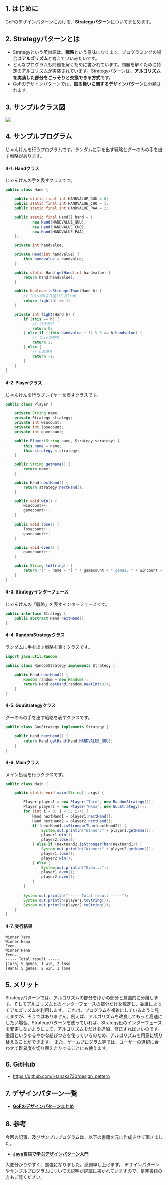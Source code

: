 ## 1. はじめに

GoFのデザインパターンにおける、**Strategyパターン**についてまとめます。

## 2. Strategyパターンとは
- Strategyという英単語は、**戦略**という意味になります。プログラミングの場合は**アルゴリズム**と考えていいみたいです。
- どんなプログラムも問題を解くために書かれています。問題を解くために特定のアルゴリズムが実装されています。Strategyパターンは、**アルゴリズムを実装した部分をごっそりと交換できる方式**です。
- GoFのデザインパターンでは、**振る舞いに関するデザインパターン**に分類されます。

## 3. サンプルクラス図
![](./images/Strategy.PNG)

## 4. サンプルプログラム
じゃんけんを行うプログラムです。ランダムに手を出す戦略とグーのみの手を出す戦略があります。

#### 4-1. Handクラス
じゃんけんの手を表すクラスです。

```java:Hand.java
public class Hand {

	public static final int HANDVALUE_GUU = 0;
	public static final int HANDVALUE_CHO = 1;
	public static final int HANDVALUE_PAA = 2;

	public static final Hand[] hand = {
			new Hand(HANDVALUE_GUU),
			new Hand(HANDVALUE_CHO),
			new Hand(HANDVALUE_PAA),
	};

	private int handvalue;

	private Hand(int handvalue) {
		this.handvalue = handvalue;
	}

	public static Hand getHand(int handvalue) {
		return hand[handvalue];
	}

	public boolean isStrongerThan(Hand h) {
		// thisがhより強いときtrue
		return fight(h) == 1;
	}

	private int fight(Hand h) {
		if (this == h) {
			// 引き分け
			return 0;
		} else if ((this.handvalue + 1) % 3 == h.handvalue) {
			// thisの勝ち
			return 1;
		} else {
			// hの勝ち
			return -1;
		}
	}
}
```

#### 4-2. Playerクラス
じゃんけんを行うプレイヤーを表すクラスです。

```java:Player.java
public class Player {

	private String name;
	private Strategy strategy;
	private int wincount;
	private int losecount;
	private int gamecount;

	public Player(String name, Strategy strategy) {
		this.name = name;
		this.strategy = strategy;
	}

	public String getName() {
		return name;
	}

	public Hand nextHand() {
		return strategy.nextHand();
	}

	public void win() {
		wincount++;
		gamecount++;
	}

	public void lose() {
		losecount++;
		gamecount++;
	}

	public void even() {
		gamecount++;
	}

	public String toString() {
		return "[" + name + "] " + gamecount + " gemes, " + wincount + " win, " + losecount + " lose";
	}
}
```

#### 4-3. Strategyインターフェース
じゃんけんの「戦略」を表すインターフェースです。

```java:Strategy.java
public interface Strategy {
	public abstract Hand nextHand();
}
```

#### 4-4. RandomStrategyクラス
ランダムに手を出す戦略を表すクラスです。

```java:RandomStrategy.java
import java.util.Random;

public class RandomStrategy implements Strategy {

	public Hand nextHand() {
		Random random = new Random();
		return Hand.getHand(random.nextInt(3));
	}
}
```

#### 4-5. GuuStrategyクラス
グーのみの手を出す戦略を表すクラスです。

```java:GuuStrategy.java
public class GuuStrategy implements Strategy {

	public Hand nextHand() {
		return Hand.getHand(Hand.HANDVALUE_GUU);
	}
}
```

#### 4-6. Mainクラス
メイン処理を行うクラスです。

```java:Main.java
public class Main {

	public static void main(String[] args) {

		Player player1 = new Player("Taro", new RandomStrategy());
		Player player2 = new Player("Hana", new GuuStrategy());
		for (int i = 0; i < 5; i++) {
			Hand nextHand1 = player1.nextHand();
			Hand nextHand2 = player2.nextHand();
			if (nextHand1.isStrongerThan(nextHand2)) {
				System.out.println("Winner:" + player1.getName());
				player1.win();
				player2.lose();
			} else if (nextHand2.isStrongerThan(nextHand1)) {
				System.out.println("Winner:" + player2.getName());
				player1.lose();
				player2.win();
			} else {
				System.out.println("Even...");
				player1.even();
				player2.even();
			}
		}

		System.out.println("----- Total result -----");
		System.out.println(player1.toString());
		System.out.println(player2.toString());
	}
}
```

#### 4-7. 実行結果
```
Winner:Taro
Winner:Hana
Even...
Winner:Hana
Even...
----- Total result -----
[Taro] 5 gemes, 1 win, 2 lose
[Hana] 5 gemes, 2 win, 1 lose
```

## 5. メリット
Strategyパターンでは、アルゴリズムの部分をほかの部分と意識的に分離します。そしてアルゴリズムとのインターフェースの部分だけを規定し、委譲によってアルゴリズムを利用します。
これは、プログラムを複雑にしているように見えますが、そうではありません。例えば、アルゴリズムを改良してもっと高速にしたい場合、Strategyパターンを使っていれば、Strategy役のインターフェースを変更しないようにして、アルゴリズムをだけを追加、修正すればいいのです。委譲というゆるやかな結びつきを使っているのため、アルゴリズムを用意に切り替えることができます。
また、ゲームプログラム等では、ユーザーの選択に合わせて難易度を切り替えたりすることにも使えます。

## 6. GitHub
- https://github.com/i-tanaka730/design_pattern

## 7. デザインパターン一覧
- [**GoFのデザインパターンまとめ**](https://github.com/i-tanaka730/design_pattern/blob/master/docs/GoFのデザインパターンまとめ.md)

## 8. 参考
今回の記事、及びサンプルプログラムは、以下の書籍を元に作成させて頂きました。

- [**Java言語で学ぶデザインパターン入門**](
https://www.amazon.co.jp/%E5%A2%97%E8%A3%9C%E6%94%B9%E8%A8%82%E7%89%88Java%E8%A8%80%E8%AA%9E%E3%81%A7%E5%AD%A6%E3%81%B6%E3%83%87%E3%82%B6%E3%82%A4%E3%83%B3%E3%83%91%E3%82%BF%E3%83%BC%E3%83%B3%E5%85%A5%E9%96%80-%E7%B5%90%E5%9F%8E-%E6%B5%A9/dp/4797327030/ref=sr_1_1?ie=UTF8&qid=1549628781)

大変分かりやすく、勉強になりました。感謝申し上げます。
デザインパターンやサンプルプログラムについての説明が詳細に書かれていますので、是非書籍の方もご覧ください。
